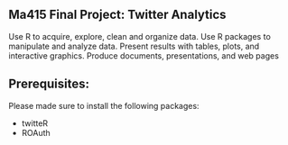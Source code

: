 ## Ma415 Final Project: Twitter Analytics
Use R to acquire, explore, clean and organize data. Use R packages to manipulate and analyze data. Present results with tables, plots, and interactive graphics. Produce documents, presentations, and web pages

## Prerequisites:
Please made sure to install the following packages:
- twitteR
- ROAuth



